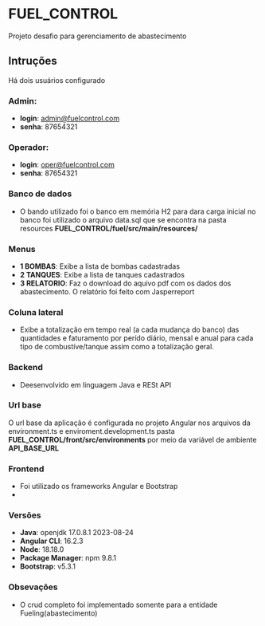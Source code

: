 # FUEL_CONTROL
Projeto desafio para gerenciamento de abastecimento

## Intruções
Há dois usuários configurado

### Admin:
- **login**: admin@fuelcontrol.com
- **senha**: 87654321

### Operador:
- **login**: oper@fuelcontrol.com
- **senha**: 87654321

### Banco de dados
- O bando utilizado foi o banco em memória H2
para dara carga inicial no banco foi utilizado o arquivo data.sql que se encontra na pasta resources
**FUEL_CONTROL/fuel/src/main/resources/**

### Menus
- **1 BOMBAS**: Exibe a lista de bombas cadastradas
- **2 TANQUES**: Exibe a lista de tanques cadastrados
- **3 RELATORIO**: Faz o download do aquivo pdf com os dados dos abastecimento. O relatório foi feito com Jasperreport

### Coluna lateral
- Exibe a totalização em tempo real (a cada mudança do banco) das quantidades e faturamento  por perído diário, mensal e anual
  para cada tipo de combustíve/tanque assim como a totalização geral.
  
### Backend
- Deesenvolvido em linguagem Java e RESt API
### Url base
O url base da aplicação é configurada no projeto Angular nos arquivos da environment.ts e enviroment.development.ts
pasta **FUEL_CONTROL/front/src/environments** por meio da variável de ambiente **API_BASE_URL**
  
### Frontend
 - Foi utilizado os frameworks Angular e Bootstrap
 -  
### Versões
- **Java**: openjdk 17.0.8.1 2023-08-24
- **Angular CLI**: 16.2.3
- **Node**: 18.18.0
- **Package Manager**: npm 9.8.1
- **Bootstrap**: v5.3.1 
  
### Obsevações
- O crud completo foi implementado somente para a entidade Fueling(abastecimento)



   


